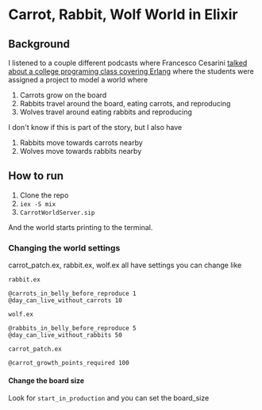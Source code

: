 # Carrot, Rabbit, Wolf World in Elixir

## Background

I listened to a couple different podcasts where Francesco Cesarini [talked about a college programing class covering Erlang](https://books.google.com/books?id=Qr_WuvfTSpEC&pg=PR15&lpg=PR15&dq=Francesco+Cesarini+carrots+rabbits+wolves&source=bl&ots=aMWHdDxOHf&sig=TFCp3pkr7hJE1jCDQfjvlsTRMpA&hl=en&sa=X&ved=0CB4Q6AEwAGoVChMIlrimtJ_SyAIVwvceCh05Uwxb#v=onepage&q=Francesco%20Cesarini%20carrots%20rabbits%20wolves&f=false) where the students were assigned a project to model a world where

1. Carrots grow on the board
2. Rabbits travel around the board, eating carrots, and reproducing
3. Wolves travel around eating rabbits and reproducing

I don't know if this is part of the story, but I also have

1. Rabbits move towards carrots nearby
2. Wolves move towards rabbits nearby

## How to run

1. Clone the repo
2. `iex -S mix`
3. `CarrotWorldServer.sip`

And the world starts printing to the terminal.

### Changing the world settings

carrot_patch.ex, rabbit.ex, wolf.ex all have settings you can change like

```
rabbit.ex

@carrots_in_belly_before_reproduce 1
@day_can_live_without_carrots 10

wolf.ex

@rabbits_in_belly_before_reproduce 5
@day_can_live_without_rabbits 50

carrot_patch.ex

@carrot_growth_points_required 100
````

#### Change the board size

Look for `start_in_production`
and you can set the board_size
